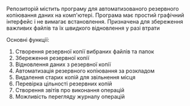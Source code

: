 Репозиторій містить програму для автоматизованого резервного копіювання даних на комп'ютері. Програма має простий графічний інтерфейс і не вимагає встановлення. Призначена для збереження важливих файлів та їх швидкого відновлення у разі втрати

Основні функції:

1. Створення резервної копії вибраних файлів та папок
2. Збереження резервної копії
3. Відновлення даних з резервної копії
4. Автоматизація резервного копіювання за розкладом
5. Видалення старих копій для звільнення місця
6. Перевірка цільності резервних копій
7. Створення звітів про виконання операцій
8. Можливість перегляду журналу операцій
